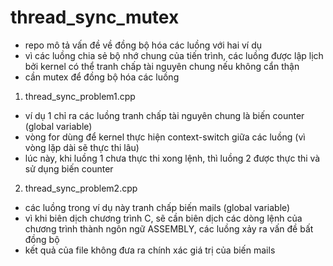 # thread_sync_mutex

- repo mô tả vấn đề về đồng bộ hóa các luồng với hai ví dụ
- vì các luồng chia sẻ bộ nhớ chung của tiến trình, các luồng được lập lịch bởi kernel có thể tranh chấp tài nguyên chung nếu không cẩn thận
- cần mutex để đồng bộ hóa các luồng

1. thread_sync_problem1.cpp
- ví dụ 1 chỉ ra các luồng tranh chấp tài nguyên chung là biến counter (global variable)
- vòng for dùng để kernel thực hiện context-switch giữa các luồng (vì vòng lặp dài sẽ thực thi lâu)
- lúc này, khi luồng 1 chưa thực thi xong lệnh, thì luồng 2 được thực thi và sử dụng biến counter

2. thread_sync_problem2.cpp
- các luồng trong ví dụ này tranh chấp biến mails (global variable)
- vì khi biên dịch chương trình C, sẽ cần biên dịch các dòng lệnh của chương trình thành ngôn ngữ ASSEMBLY, các luồng xảy ra vấn đề bất đồng bộ
- kết quả của file không đưa ra chính xác giá trị của biến mails
